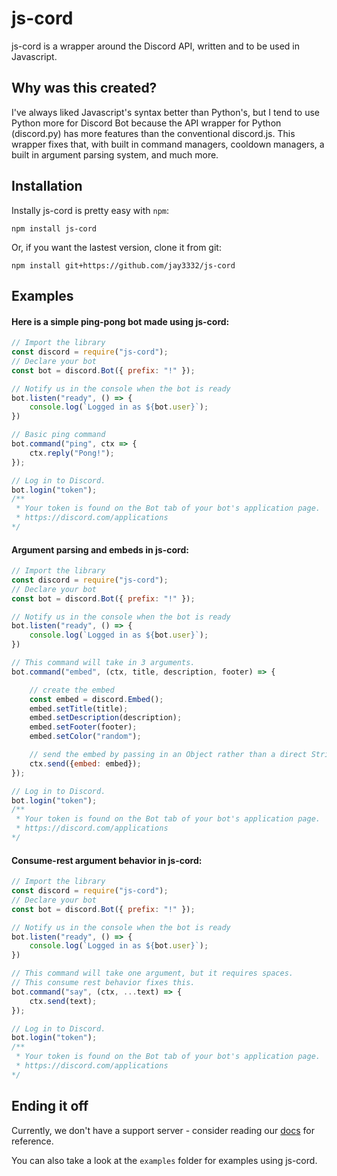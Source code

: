 # js-cord
js-cord is a wrapper around the Discord API, written and to be used in Javascript.
## Why was this created?
I've always liked Javascript's syntax better than Python's, but I tend to use Python more for Discord Bot because the API wrapper for Python (discord.py) has more features than the conventional discord.js. This wrapper fixes that, with built in command managers, cooldown managers, a built in argument parsing system, and much more.
## Installation
Instally js-cord is pretty easy with `npm`:
```
npm install js-cord
```
Or, if you want the lastest version, clone it from git:
```
npm install git+https://github.com/jay3332/js-cord
```
## Examples
#### Here is a simple ping-pong bot made using js-cord:
```js
// Import the library
const discord = require("js-cord");
// Declare your bot
const bot = discord.Bot({ prefix: "!" });

// Notify us in the console when the bot is ready
bot.listen("ready", () => {
	console.log(`Logged in as ${bot.user}`);
})

// Basic ping command
bot.command("ping", ctx => {
	ctx.reply("Pong!");
});

// Log in to Discord.
bot.login("token"); 
/**
 * Your token is found on the Bot tab of your bot's application page.
 * https://discord.com/applications
*/
```
#### Argument parsing and embeds in js-cord:
```js
// Import the library
const discord = require("js-cord");
// Declare your bot
const bot = discord.Bot({ prefix: "!" });

// Notify us in the console when the bot is ready
bot.listen("ready", () => {
    console.log(`Logged in as ${bot.user}`);
})

// This command will take in 3 arguments.
bot.command("embed", (ctx, title, description, footer) => {

    // create the embed
    const embed = discord.Embed();
    embed.setTitle(title);
    embed.setDescription(description);
    embed.setFooter(footer);
    embed.setColor("random");

    // send the embed by passing in an Object rather than a direct String.
    ctx.send({embed: embed});
});

// Log in to Discord.
bot.login("token"); 
/**
 * Your token is found on the Bot tab of your bot's application page.
 * https://discord.com/applications
*/
```
#### Consume-rest argument behavior in js-cord:
```js
// Import the library
const discord = require("js-cord");
// Declare your bot
const bot = discord.Bot({ prefix: "!" });

// Notify us in the console when the bot is ready
bot.listen("ready", () => {
    console.log(`Logged in as ${bot.user}`);
})

// This command will take one argument, but it requires spaces.
// This consume rest behavior fixes this.
bot.command("say", (ctx, ...text) => {
    ctx.send(text);
});

// Log in to Discord.
bot.login("token"); 
/**
 * Your token is found on the Bot tab of your bot's application page.
 * https://discord.com/applications
*/
```
## Ending it off
Currently, we don't have a support server - consider reading our [docs](https://google.com/) for reference.

You can also take a look at the `examples` folder for examples using js-cord.
